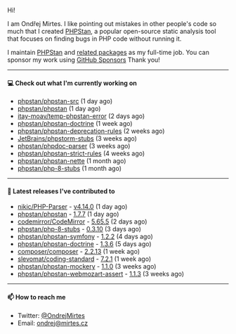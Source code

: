 Hi!

I am Ondřej Mirtes. I like pointing out mistakes in other people's code so much that I created [PHPStan](https://phpstan.org/), a popular open-source static analysis tool that focuses on finding bugs in PHP code without running it.

I maintain [PHPStan](https://github.com/phpstan/phpstan) and [related packages](https://github.com/phpstan/) as my full-time job. You can sponsor my work using [GitHub Sponsors](https://github.com/sponsors/ondrejmirtes) Thank you!

---

#### 💻 Check out what I'm currently working on

- [phpstan/phpstan-src](https://github.com/phpstan/phpstan-src) (1 day ago)
- [phpstan/phpstan](https://github.com/phpstan/phpstan) (1 day ago)
- [itay-moav/temp-phpstan-error](https://github.com/itay-moav/temp-phpstan-error) (2 days ago)
- [phpstan/phpstan-doctrine](https://github.com/phpstan/phpstan-doctrine) (1 week ago)
- [phpstan/phpstan-deprecation-rules](https://github.com/phpstan/phpstan-deprecation-rules) (2 weeks ago)
- [JetBrains/phpstorm-stubs](https://github.com/JetBrains/phpstorm-stubs) (3 weeks ago)
- [phpstan/phpdoc-parser](https://github.com/phpstan/phpdoc-parser) (3 weeks ago)
- [phpstan/phpstan-strict-rules](https://github.com/phpstan/phpstan-strict-rules) (4 weeks ago)
- [phpstan/phpstan-nette](https://github.com/phpstan/phpstan-nette) (1 month ago)
- [phpstan/php-8-stubs](https://github.com/phpstan/php-8-stubs) (1 month ago)

---

#### 🔭 Latest releases I've contributed to

- [nikic/PHP-Parser](https://github.com/nikic/PHP-Parser) - [v4.14.0](https://github.com/nikic/PHP-Parser/releases/tag/v4.14.0) (1 day ago)
- [phpstan/phpstan](https://github.com/phpstan/phpstan) - [1.7.7](https://github.com/phpstan/phpstan/releases/tag/1.7.7) (1 day ago)
- [codemirror/CodeMirror](https://github.com/codemirror/CodeMirror) - [5.65.5](https://github.com/codemirror/CodeMirror/releases/tag/5.65.5) (2 days ago)
- [phpstan/php-8-stubs](https://github.com/phpstan/php-8-stubs) - [0.3.10](https://github.com/phpstan/php-8-stubs/releases/tag/0.3.10) (3 days ago)
- [phpstan/phpstan-symfony](https://github.com/phpstan/phpstan-symfony) - [1.2.2](https://github.com/phpstan/phpstan-symfony/releases/tag/1.2.2) (4 days ago)
- [phpstan/phpstan-doctrine](https://github.com/phpstan/phpstan-doctrine) - [1.3.6](https://github.com/phpstan/phpstan-doctrine/releases/tag/1.3.6) (5 days ago)
- [composer/composer](https://github.com/composer/composer) - [2.2.13](https://github.com/composer/composer/releases/tag/2.2.13) (1 week ago)
- [slevomat/coding-standard](https://github.com/slevomat/coding-standard) - [7.2.1](https://github.com/slevomat/coding-standard/releases/tag/7.2.1) (1 week ago)
- [phpstan/phpstan-mockery](https://github.com/phpstan/phpstan-mockery) - [1.1.0](https://github.com/phpstan/phpstan-mockery/releases/tag/1.1.0) (3 weeks ago)
- [phpstan/phpstan-webmozart-assert](https://github.com/phpstan/phpstan-webmozart-assert) - [1.1.3](https://github.com/phpstan/phpstan-webmozart-assert/releases/tag/1.1.3) (3 weeks ago)

---

#### 📫 How to reach me

- Twitter: [@OndrejMirtes](https://twitter.com/ondrejmirtes)
- Email: [ondrej@mirtes.cz](mailto:ondrej@mirtes.cz)
